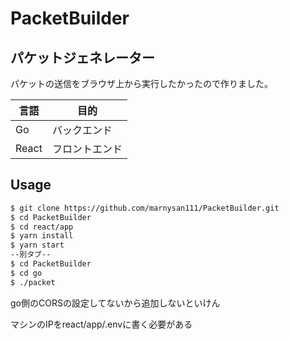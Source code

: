 # PacketBuilder

## パケットジェネレーター

パケットの送信をブラウザ上から実行したかったので作りました。

|言語|目的|
|--|--|
|Go|バックエンド|
|React|フロントエンド|

## Usage

```bash
$ git clone https://github.com/marnysan111/PacketBuilder.git
$ cd PacketBuilder
$ cd react/app
$ yarn install
$ yarn start
--別タブ--
$ cd PacketBuilder
$ cd go
$ ./packet
```
go側のCORSの設定してないから追加しないといけん

マシンのIPをreact/app/.envに書く必要がある
